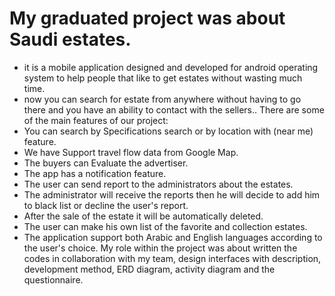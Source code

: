 # My graduated project was about Saudi estates. 
- it is a mobile application designed and developed for android operating system 
to help people that like to get estates without wasting much time.
- now you can search for estate from anywhere without having to go there and you have an ability to contact with the sellers.. 
There are some of the main features of our project:
- You can search by Specifications search or by location with (near me) feature.
- We have Support travel flow data from Google Map.
- The buyers can Evaluate the advertiser.
- The app has a notification feature.
- The user can send report to the administrators about the estates.
- The administrator will receive the reports then he will decide to add him to black list or decline the user's report. 
- After the sale of the estate it will be automatically deleted. 
- The user can make his own list of the favorite and collection estates.
- The application support both Arabic and English languages according to the user's choice.
My role within the project was about written the codes in collaboration with my team, design interfaces with description, 
development method, ERD diagram, activity diagram and the questionnaire.
